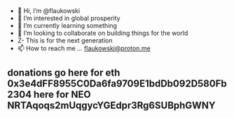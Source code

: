 - 👋 Hi, I’m @flaukowski
- 👀 I’m interested in global prosperity
- 🌱 I’m currently learning something
- 💞️ I’m looking to collaborate on building things for the world
- Z- This is for the next generation
- 📫 How to reach me ... flaukowski@proton.me



donations go here for eth  0x3e4dFF8955C0Da6fa9709E1bdDb092D580Fb2304
              here for NEO  NRTAqoqs2mUqgycYGEdpr3Rg6SUBphGWNY
- 

<!---
flaukowski/flaukowski is a ✨ special ✨ repository because its `README.md` (this file) appears on your GitHub profile.
You can click the Preview link to take a look at your changes.
--->
